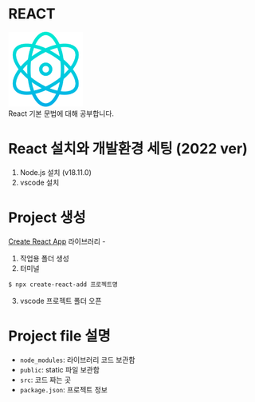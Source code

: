 # REACT

<img width="150" src="./blog/public/img/react.png" /><br/>
React 기본 문법에 대해 공부합니다.

# React 설치와 개발환경 세팅 (2022 ver)

1. Node.js 설치 (v18.11.0)
2. vscode 설치

# Project 생성

[Create React App](https://create-react-app.dev/) 라이브러리 -

1. 작업용 폴더 생성
2. 터미널

```bash
$ npx create-react-add 프로젝트명
```

3. vscode 프로젝트 폴더 오픈

# Project file 설명

- `node_modules`: 라이브러리 코드 보관함
- `public`: static 파일 보관함
- `src`: 코드 짜는 곳
- `package.json`: 프로젝트 정보